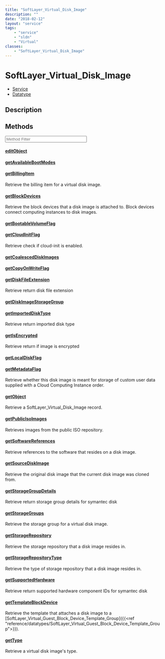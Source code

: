 ```yaml
---
title: "SoftLayer_Virtual_Disk_Image"
description: ""
date: "2018-02-12"
layout: "service"
tags:
    - "service"
    - "sldn"
    - "Virtual"
classes:
    - "SoftLayer_Virtual_Disk_Image"
---
```

# SoftLayer_Virtual_Disk_Image
<div id='service-datatype'>
    <ul id='sldn-reference-tabs'>
    <li id='service'> <a href='/reference/services/SoftLayer_Virtual_Disk_Image' >Service</a></li>    <li id='datatype'> <a href='/reference/datatypes/SoftLayer_Virtual_Disk_Image' >Datatype</a></li>
    </ul>
</div>

## Description




        
<div id="properties" class="content service-content">

## Methods

<div class="view-filters">
    <div class="clearfix">
        <div class="search-input-box">
            <input placeholder="Method Filter" onkeyup="titleSearch(inputId='edit-combine', divId='method-div', elementClass='method-row')" 
                type="text" id="edit-combine" value="" size="30" maxlength="128" class="form-text">
        </div>
    </div>
</div>

<div id="method-div">

<div class="method-row">

#### [editObject](/reference/services/SoftLayer_Virtual_Disk_Image/editObject)

</div>

<div class="method-row">

#### [getAvailableBootModes](/reference/services/SoftLayer_Virtual_Disk_Image/getAvailableBootModes)

</div>

<div class="method-row">

#### [getBillingItem](/reference/services/SoftLayer_Virtual_Disk_Image/getBillingItem)
Retrieve the billing item for a virtual disk image.
</div>

<div class="method-row">

#### [getBlockDevices](/reference/services/SoftLayer_Virtual_Disk_Image/getBlockDevices)
Retrieve the block devices that a disk image is attached to. Block devices connect computing instances to disk images.
</div>

<div class="method-row">

#### [getBootableVolumeFlag](/reference/services/SoftLayer_Virtual_Disk_Image/getBootableVolumeFlag)

</div>

<div class="method-row">

#### [getCloudInitFlag](/reference/services/SoftLayer_Virtual_Disk_Image/getCloudInitFlag)
Retrieve check if cloud-init is enabled.
</div>

<div class="method-row">

#### [getCoalescedDiskImages](/reference/services/SoftLayer_Virtual_Disk_Image/getCoalescedDiskImages)

</div>

<div class="method-row">

#### [getCopyOnWriteFlag](/reference/services/SoftLayer_Virtual_Disk_Image/getCopyOnWriteFlag)

</div>

<div class="method-row">

#### [getDiskFileExtension](/reference/services/SoftLayer_Virtual_Disk_Image/getDiskFileExtension)
Retrieve return disk file extension
</div>

<div class="method-row">

#### [getDiskImageStorageGroup](/reference/services/SoftLayer_Virtual_Disk_Image/getDiskImageStorageGroup)

</div>

<div class="method-row">

#### [getImportedDiskType](/reference/services/SoftLayer_Virtual_Disk_Image/getImportedDiskType)
Retrieve return imported disk type
</div>

<div class="method-row">

#### [getIsEncrypted](/reference/services/SoftLayer_Virtual_Disk_Image/getIsEncrypted)
Retrieve return if image is encrypted
</div>

<div class="method-row">

#### [getLocalDiskFlag](/reference/services/SoftLayer_Virtual_Disk_Image/getLocalDiskFlag)

</div>

<div class="method-row">

#### [getMetadataFlag](/reference/services/SoftLayer_Virtual_Disk_Image/getMetadataFlag)
Retrieve whether this disk image is meant for storage of custom user data supplied with a Cloud Computing Instance order.
</div>

<div class="method-row">

#### [getObject](/reference/services/SoftLayer_Virtual_Disk_Image/getObject)
Retrieve a SoftLayer_Virtual_Disk_Image record.
</div>

<div class="method-row">

#### [getPublicIsoImages](/reference/services/SoftLayer_Virtual_Disk_Image/getPublicIsoImages)
Retrieves images from the public ISO repository.
</div>

<div class="method-row">

#### [getSoftwareReferences](/reference/services/SoftLayer_Virtual_Disk_Image/getSoftwareReferences)
Retrieve references to the software that resides on a disk image.
</div>

<div class="method-row">

#### [getSourceDiskImage](/reference/services/SoftLayer_Virtual_Disk_Image/getSourceDiskImage)
Retrieve the original disk image that the current disk image was cloned from.
</div>

<div class="method-row">

#### [getStorageGroupDetails](/reference/services/SoftLayer_Virtual_Disk_Image/getStorageGroupDetails)
Retrieve return storage group details for symantec disk
</div>

<div class="method-row">

#### [getStorageGroups](/reference/services/SoftLayer_Virtual_Disk_Image/getStorageGroups)
Retrieve the storage group for a virtual disk image.
</div>

<div class="method-row">

#### [getStorageRepository](/reference/services/SoftLayer_Virtual_Disk_Image/getStorageRepository)
Retrieve the storage repository that a disk image resides in.
</div>

<div class="method-row">

#### [getStorageRepositoryType](/reference/services/SoftLayer_Virtual_Disk_Image/getStorageRepositoryType)
Retrieve the type of storage repository that a disk image resides in.
</div>

<div class="method-row">

#### [getSupportedHardware](/reference/services/SoftLayer_Virtual_Disk_Image/getSupportedHardware)
Retrieve return supported hardware component IDs for symantec disk
</div>

<div class="method-row">

#### [getTemplateBlockDevice](/reference/services/SoftLayer_Virtual_Disk_Image/getTemplateBlockDevice)
Retrieve the template that attaches a disk image to a [SoftLayer_Virtual_Guest_Block_Device_Template_Group]({{<ref "reference/datatypes/SoftLayer_Virtual_Guest_Block_Device_Template_Group">}}).
</div>

<div class="method-row">

#### [getType](/reference/services/SoftLayer_Virtual_Disk_Image/getType)
Retrieve a virtual disk image's type.
</div>
</div>

</div>

